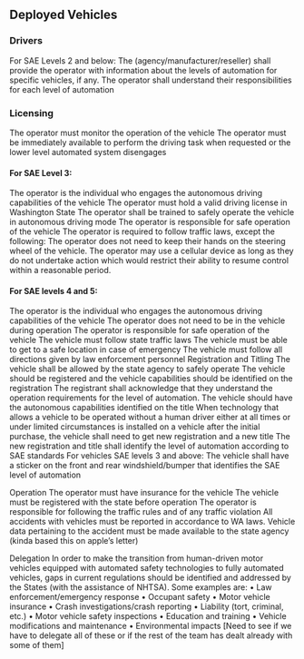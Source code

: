 ## Deployed Vehicles


### Drivers
For SAE Levels 2 and below:
The (agency/manufacturer/reseller) shall provide the operator with information about the levels of automation for specific vehicles, if any. 
The operator shall understand their responsibilities for each level of automation


### Licensing
The operator must monitor the operation of the vehicle
The operator must be immediately available to perform the driving task when requested or the lower level automated system disengages

#### For SAE Level 3:
The operator is the individual who engages the autonomous driving capabilities of the vehicle
The operator must hold a valid driving license in Washington State
The operator shall be trained to safely operate the vehicle in autonomous driving mode
The operator is responsible for safe operation of the vehicle
The operator is required to follow traffic laws, except the following:
The operator does not need to keep their hands on the steering wheel of the vehicle.
The operator may use a cellular device as long as they do not undertake action which would restrict their ability to resume control within a reasonable period.

#### For SAE levels 4 and 5:
The operator is the individual who engages the autonomous driving capabilities of the vehicle
The operator does not need to be in the vehicle during operation
The operator is responsible for safe operation of the vehicle
The vehicle must follow state traffic laws
The vehicle must be able to get to a safe location in case of emergency
The vehicle must follow all directions given by law enforcement personnel
Registration and Titling
The vehicle shall be allowed by the state agency to safely operate
The vehicle should be registered and the vehicle capabilities should be identified on the registration 
The registrant shall acknowledge that they understand the operation requirements for the level of automation. 
The vehicle should have the autonomous capabilities identified on the title
When technology that allows a vehicle to be operated without a human driver either at all times or under limited circumstances is installed on a vehicle after the initial purchase, the vehicle shall need to get new registration and a new title
The new registration and title shall identify the level of automation according to SAE standards
For vehicles SAE levels 3 and above:
The vehicle shall have a sticker on the front and rear windshield/bumper that identifies the SAE level of automation

Operation
The operator must have insurance for the vehicle
The vehicle must be registered with the state before operation
The operator is responsible for following the traffic rules and of any traffic violation
All accidents with vehicles must be reported in accordance to WA laws.
Vehicle data pertaining to the accident must be made available to the state agency (kinda based this on apple’s letter)

Delegation
In order to make the transition from human-driven motor vehicles equipped with automated safety technologies to fully automated vehicles, gaps in current regulations should be identified and addressed by the States (with the assistance of NHTSA). Some examples are: • Law enforcement/emergency response • Occupant safety • Motor vehicle insurance • Crash investigations/crash reporting • Liability (tort, criminal, etc.) • Motor vehicle safety inspections • Education and training • Vehicle modifications and maintenance • Environmental impacts
[Need to see if we have to delegate all of these or if the rest of the team has dealt already with some of them]